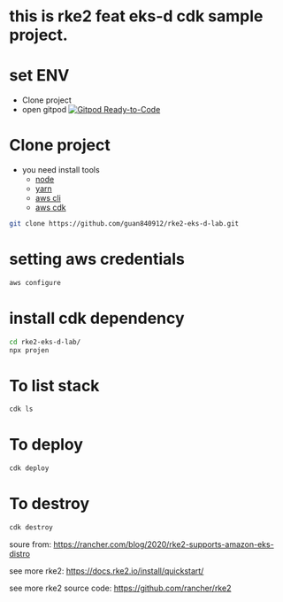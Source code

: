 # this is rke2 feat eks-d cdk sample project.

# set ENV
- Clone project 
- open gitpod  [![Gitpod Ready-to-Code](https://img.shields.io/badge/Gitpod-ready--to--code-blue?logo=gitpod)](https://gitpod.io/#https://github.com/guan840912/rke2-eks-d-lab)

# Clone project
- you need install tools 
  - [node](https://nodejs.org/zh-tw/download/)
  - [yarn](https://classic.yarnpkg.com/en/docs/install/#mac-stable)
  - [aws cli](https://docs.aws.amazon.com/cli/latest/userguide/cli-chap-install.html)
  - [aws cdk](https://docs.aws.amazon.com/cdk/latest/guide/getting_started.html#getting_started_install)
```bash
git clone https://github.com/guan840912/rke2-eks-d-lab.git
```

# setting aws credentials
```bash
aws configure
```

# install cdk dependency
```bash
cd rke2-eks-d-lab/
npx projen
```

# To list stack
```bash
cdk ls
```

# To deploy
```bash
cdk deploy 
```

# To destroy 
```bash
cdk destroy
```

soure from: https://rancher.com/blog/2020/rke2-supports-amazon-eks-distro

see more rke2: https://docs.rke2.io/install/quickstart/

see more rke2 source code: https://github.com/rancher/rke2